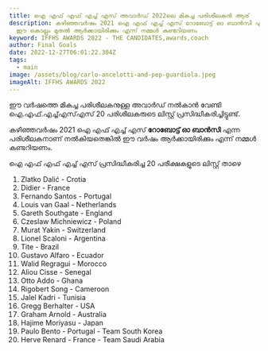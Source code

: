 ```yaml
---
title: ഐ എഫ് എഫ് എച്ച് എസ് അവാർഡ് 2022ലെ മികച്ച പരിശീലകൻ ആര്
description: കഴിഞ്ഞവർഷം 2021 ഐ എഫ് എച്ച് എസ് റോബോട്ട് ഓ ബാൻസി എന്ന നൽകിയതെങ്കിൽ
  ഈ കൊല്ലം മുതൽ ആർക്കായിരിക്കും എന്ന് നമ്മൾ കണ്ടറിയണം
keyword: IFFHS AWARDS 2022 - THE CANDIDATES,awards,coach
author: Final Goals
date: 2022-12-27T06:01:22.304Z
tags:
  - main
image: /assets/blog/carlo-ancelotti-and-pep-guardiola.jpeg
imageAlt: IFFHS AWARDS 2022
---
```

ഈ വർഷത്തെ മികച്ച പരിശീലകനുള്ള അവാർഡ് നൽകാൻ വേണ്ടി ഐ.എഫ്.എച്ച്എസ്എസ് 20 പരിശീലകരുടെ ലിസ്റ്റ് പ്രസിദ്ധീകരിച്ചിട്ടുണ്ട്.

കഴിഞ്ഞവർഷം 2021 ഐ എഫ് എച്ച് എസ് **റോബോട്ട് ഓ ബാൻസി** എന്ന പരിശീലകനാണ് നൽകിയതെങ്കിൽ ഈ വർഷം ആർക്കായിരിക്കും എന്ന് നമ്മൾ കണ്ടറിയണം.

ഐ എഫ് എഫ് എച്ച് എസ് പ്രസിദ്ധീകരിച്ച 20 പരീക്ഷകളുടെ ലിസ്റ്റ് താഴെ

1. Zlatko Dalić - Crotia
2. D﻿idier - France
3. F﻿ernando Santos - Portugal
4. L﻿ouis van Gaal - Netherlands
5. G﻿areth Southgate - England
6. C﻿zeslaw Michniewicz - Poland
7. M﻿urat Yakin - Switzerland
8. L﻿ionel Scaloni - Argentina
9. T﻿ite - Brazil
10. G﻿ustavo Alfaro - Ecuador
11. W﻿alid Regragui - Morocco
12. A﻿liou Cisse - Senegal
13. O﻿tto Addo - Ghana
14. R﻿igobert Song - Cameroon
15. J﻿alel Kadri - Tunisia
16. G﻿regg Berhalter - USA
17. G﻿raham Arnold - Australia
18. H﻿ajime Moriyasu - Japan
19. P﻿aulo Bento - Portugal - Team South Korea
20. H﻿erve Renard - France - Team Saudi Arabia